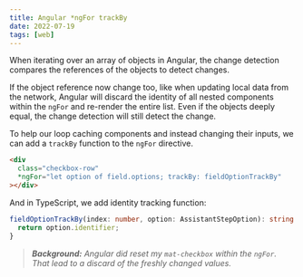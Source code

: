 ```yaml
---
title: Angular *ngFor trackBy
date: 2022-07-19
tags: [web]
---
```


When iterating over an array of objects in Angular, the change detection compares the references of the objects to detect changes.

If the object reference now change too, like when updating local data from the network, Angular will discard the identity of all nested components within the `ngFor` and re-render the entire list. Even if the objects deeply equal, the change detection will still detect the change.

To help our loop caching components and instead changing their inputs, we can add a `trackBy` function to the `ngFor` directive.

```html
<div
  class="checkbox-row"
  *ngFor="let option of field.options; trackBy: fieldOptionTrackBy"
></div>
```

And in TypeScript, we add identity tracking function:

```typescript
fieldOptionTrackBy(index: number, option: AssistantStepOption): string {
  return option.identifier;
}
```

> _**Background:** Angular did reset my `mat-checkbox` within the `ngFor`. That lead to a discard of the freshly changed values._
